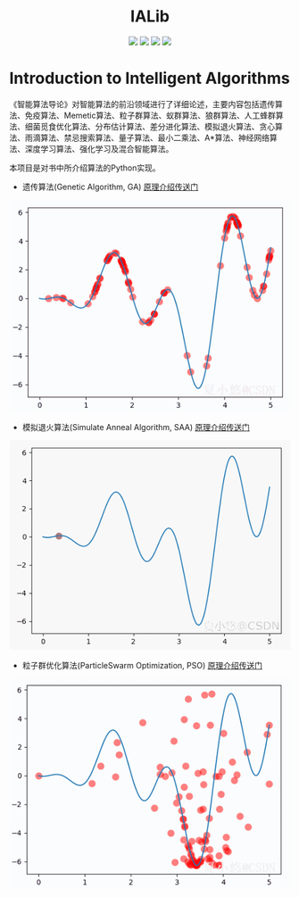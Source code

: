 
<p align="center">
<h1 align="center">IALib</h1>
</p>

<p align="center">
    <a href=""><img src="https://img.shields.io/badge/author-xiayouran-orange.svg"></a>
    <a href="./LICENSE"><img src="https://img.shields.io/badge/license-Apache--2.0-blue.svg"></a>
    <a href=""><img src="https://img.shields.io/badge/python-3.7.13+-aff.svg"></a>
    <a href=""><img src="https://img.shields.io/badge/os-linux%2C%20win%2C%20mac-pink.svg"></a>
</p>

# Introduction to Intelligent Algorithms

《智能算法导论》对智能算法的前沿领域进行了详细论述，主要内容包括遗传算法、免疫算法、Memetic算法、粒子群算法、蚁群算法、狼群算法、人工蜂群算法、细菌觅食优化算法、分布估计算法、差分进化算法、模拟退火算法、贪心算法、雨滴算法、禁忌搜索算法、量子算法、最小二乘法、A*算法、神经网络算法、深度学习算法、强化学习及混合智能算法。

本项目是对书中所介绍算法的Python实现。

- 遗传算法(Genetic Algorithm, GA) [原理介绍传送门](https://xiayouran.blog.csdn.net/article/details/129444149)

![ga.gif](imgs/1.ga.gif#pic_center)

- 模拟退火算法(Simulate Anneal Algorithm, SAA) [原理介绍传送门](https://xiayouran.blog.csdn.net/article/details/129523998)

![saa.gif](imgs/2.saa.gif#pic_center)

- 粒子群优化算法(ParticleSwarm Optimization, PSO) [原理介绍传送门](https://xiayouran.blog.csdn.net/article/details/129619922)

![pso.gif](imgs/3.pso.gif#pic_center)